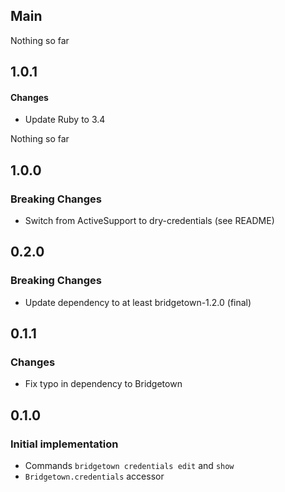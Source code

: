 ## Main

Nothing so far

## 1.0.1

#### Changes
* Update Ruby to 3.4

Nothing so far

## 1.0.0

### Breaking Changes
* Switch from ActiveSupport to dry-credentials (see README)

## 0.2.0

### Breaking Changes
* Update dependency to at least bridgetown-1.2.0 (final)

## 0.1.1

### Changes
* Fix typo in dependency to Bridgetown

## 0.1.0

### Initial implementation
* Commands `bridgetown credentials edit` and `show`
* `Bridgetown.credentials` accessor
